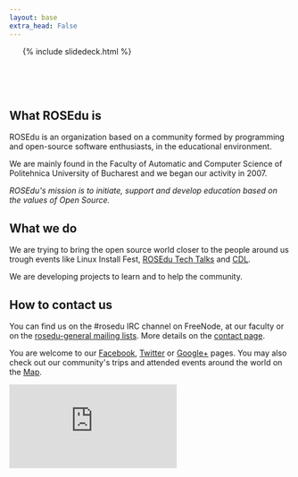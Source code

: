 ```yaml
---
layout: base
extra_head: False
---
```


<div id="accordion">
	<ol>{% include slidedeck.html %}</ol>
</div>
<br/>
<br/>
<br/>

<div class="col-1">
  <h2>What ROSEdu is</h2>

  <div class="content">
<p>	ROSEdu is an organization based on a community formed by programming and open-source software enthusiasts, in the educational environment.&nbsp;</p>
<p>	We are mainly found in the Faculty of Automatic and Computer Science of Politehnica University of Bucharest and we began our activity in 2007.</p>
<p>	<em>ROSEdu&#39;s mission is to initiate, support and develop education based on the values of Open Source.</em></p>
  </div>
</div>

<div class="col-2">
  <h2>What we do</h2>

  <div class="content">
<p>	We are trying to bring the open source world closer to the people around us trough events like Linux Install Fest, <a href="http://talks.rosedu.org">ROSEdu Tech Talks</a> and <a href="http://cdl.rosedu.org">CDL</a>.</p>
<p>	We are developing projects to learn and to help the community.</p>
  </div>
</div>

<div class="col-3">
  <h2>How to contact us</h2>

  <div class="content">
       <p>
     You can find us on the #rosedu IRC channel on FreeNode, at our faculty or on the <a href="http://lists.rosedu.org/listinfo/rosedu-general">rosedu-general mailing lists</a>. More details on the <a href="{{site.basepath}}contact">contact page</a>.</p>
<p>
        You are welcome to our <a href="http://facebook.com/rosedu.org">Facebook</a>, <a href="http://twitter.com/rosedu_org">Twitter</a> or <a href="http://google.com/+roseduorg">Google+</a> pages. You may also check out our community's trips and attended events around the world on the <a href="http://goo.gl/maps/NV4ZP">Map</a>.</p>
<p>
<iframe allowtransparency="true" frameborder="0" scrolling="no" src="http://www.facebook.com/plugins/like.php?href=http%3A%2F%2Fwww.facebook.com%2F%23%21%2Fpages%2FROSEdu%2F111655162229859&amp;layout=standard&amp;show_faces=true&amp;width=450&amp;action=like&amp;colorscheme=light&amp;height=80">
    <!-- nothing here -->
</iframe>
</p>
  </div>
</div>
